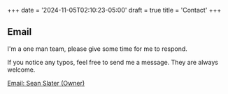 +++
date = '2024-11-05T02:10:23-05:00'
draft = true
title = 'Contact'
+++

## Email
I'm a one man team, please give some time for me to respond.

If you notice any typos, feel free to send me a message. They are always welcome.

[Email: Sean Slater (Owner)](email:webmaster@slacktivist.blog)